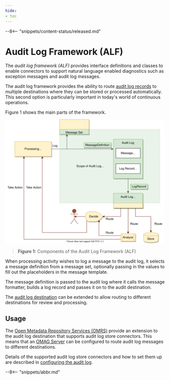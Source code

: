 ```yaml
---
hide:
- toc
---
```


<!-- SPDX-License-Identifier: CC-BY-4.0 -->
<!-- Copyright Contributors to the Egeria project 2020. -->

--8<-- "snippets/content-status/released.md"

# Audit Log Framework (ALF)

The *audit log framework (ALF)* provides interface definitions and classes to enable connectors to support natural language enabled diagnostics such as exception messages and audit log messages.

The audit log framework provides the ability to route [audit log records](/concepts/audit-log) to multiple destinations where they can be stored or processed automatically. This second option is particularly important in today's world of continuous operations.

Figure 1 shows the main parts of the framework.

![Figure 1](audit-log-framework-overview.svg)
> **Figure 1:** Components of the Audit Log Framework (ALF)

When processing activity wishes to log a message to the audit log, it selects a message definition from a message set, optionally passing in the values to fill out the placeholders in the message template.

The message definition is passed to the audit log where it calls the message formatter, builds a log record and passes it on to the audit destination.

The [audit log destination](/concepts/audit-log) can be extended to allow routing to different destinations for review and processing.

## Usage

The [Open Metadata Repository Services (OMRS)](/services/omrs) provide an extension to the audit log destination that supports audit log store connectors. This means that an [OMAG Server](/concepts/omag-server) can be configured to route audit log messages to different destinations.

Details of the supported audit log store connectors and how to set them up are described in
[configuring the audit log](/guides/admin/servers/configuring-a-metadata-access-point/#configure-the-audit-log).

--8<-- "snippets/abbr.md"
